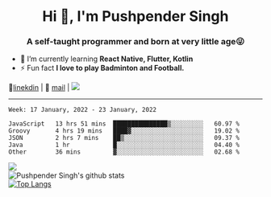 <h1 align="center">Hi 👋, I'm Pushpender Singh</h1>
<h3 align="center">A self-taught programmer and born at very little age😜</h3>

- 🌱 I’m currently learning **React Native, Flutter, Kotlin**
- ⚡ Fun fact **I love to play Badminton and Football.**

👔[linekdin](https://www.linkedin.com/in/pushpender-singh-240061202/) | 📧 [mail](mailto:pushpendersingh@p2devs.com) | ![](https://komarev.com/ghpvc/?username=pushpender-singh-ap&color=blue)


---

<!--START_SECTION:waka-->
```text
Week: 17 January, 2022 - 23 January, 2022

JavaScript   13 hrs 51 mins  ███████████████▒░░░░░░░░░   60.97 % 
Groovy       4 hrs 19 mins   ████▓░░░░░░░░░░░░░░░░░░░░   19.02 % 
JSON         2 hrs 7 mins    ██▒░░░░░░░░░░░░░░░░░░░░░░   09.37 % 
Java         1 hr            █░░░░░░░░░░░░░░░░░░░░░░░░   04.40 % 
Other        36 mins         ▓░░░░░░░░░░░░░░░░░░░░░░░░   02.68 % 
```
<!--END_SECTION:waka-->

<img align="left" src="https://github-readme-streak-stats.herokuapp.com/?user=pushpender-singh-ap&theme=dark" /></br>
![Pushpender Singh's github stats](https://github-readme-stats.vercel.app/api?username=pushpender-singh-ap&show_icons=true&theme=radical&count_private=true)</br>
[![Top Langs](https://github-readme-stats.vercel.app/api/top-langs/?username=pushpender-singh-ap&theme=radical)](https://github.com/pushpender-singh-ap/github-readme-stats)
